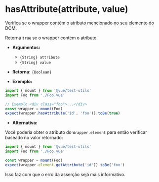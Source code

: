 # hasAttribute(attribute, value)

Verifica se o wrapper contém o atributo mencionado no seu elemento do DOM.

Retorna `true` se o wrapper contém o atributo.

- **Argumentos:**
  - `{String} attribute`
  - `{String} value`

- **Retorna:** `{Boolean}`

- **Exemplo:**

```js
import { mount } from '@vue/test-utils'
import Foo from './Foo.vue'

// Exemplo <div class="foo">...</div>
const wrapper = mount(Foo)
expect(wrapper.hasAttribute('id', 'foo')).toBe(true)
```

- **Alternativa:**

Você poderia obter o atributo do `Wrapper.element` para então verificar baseado no valor retornado:

```js
import { mount } from '@vue/test-utils'
import Foo from './Foo.vue'

const wrapper = mount(Foo)
expect(wrapper.element.getAttribute('id')).toBe('foo')
```

Isso faz com que o erro da asserção sejá mais informativo.
